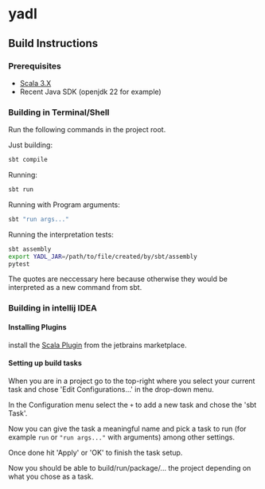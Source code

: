 # yadl

## Build Instructions

### Prerequisites

- [Scala 3.X](https://www.scala-lang.org/download/)
- Recent Java SDK (openjdk 22 for example)

### Building in Terminal/Shell

Run the following commands in the project root.

Just building:
```sh
sbt compile
```

Running:
```sh
sbt run
```

Running with Program arguments:
```sh
sbt "run args..."
```

Running the interpretation tests:
```sh
sbt assembly
export YADL_JAR=/path/to/file/created/by/sbt/assembly
pytest
```

The quotes are neccessary here because otherwise they would be interpreted as a new command from sbt.

### Building in intellij IDEA

#### Installing Plugins

install the [Scala Plugin](https://plugins.jetbrains.com/plugin/1347-scala/) from the
jetbrains marketplace.

#### Setting up build tasks

When you are in a project go to the top-right where you select your current task and chose 'Edit Configurations...' in the drop-down menu.

In the Configuration menu select the `+` to add a new task and chose the 'sbt Task'.

Now you can give the task a meaningful name and pick a task to run (for example `run` or `"run args..."` with arguments) among other settings.

Once done hit 'Apply' or 'OK' to finish the task setup.

Now you should be able to build/run/package/... the project depending on what you chose as a task.
